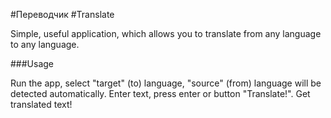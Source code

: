 #Переводчик
#Translate

Simple, useful application, which allows you to translate from any language to any language.

###Usage

Run the app, select "target" (to) language, "source" (from) language will be detected automatically.
Enter text, press enter or button "Translate!". Get translated text!
